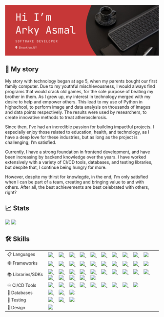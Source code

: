 <img src="./Intro Banner.png"/>

## 📖 My story 
My story with technology began at age 5, when my parents bought our first family computer. Due to my youthful mischievousness, I would always find programs that would crack old games, for the sole purpose of beating my brother in them. As I grew up, my interest in technology merged with my desire to help and empower others. This lead to my use of Python in highschool, to perform image and data analysis on thousands of images and data points respectively. The results were used by researchers, to create innovative methods to treat atherosclerosis. 

Since then, I've had an incredible passion for building impactful projects. I especially enjoy those related to education, health, and technology, as I have a deep love for these industries, but as long as the project is challenging, I’m satisfied.

Currently, I have a strong foundation in frontend development, and have been increasing by backend knowledge over the years. I have worked extensively with a variety of CI/CD tools, databases, and testing libraries, but despite that, I continue being hungry for more. 

However, despite my thirst for knowlegde, in the end, I'm only satisfied when I can be part of a team, creating and bringing value to and with others. After all, the best achievements are best celebrated with others, right?

## 📈 Stats
<div width="100%">
    <img height="185px" src="https://github-readme-stats.vercel.app/api?username=aasmal97&amp;bg_color=00000000&amp;text_color=DCDCDC&amp;border_color=00000000&amp;title_color=FFC83A&amp;show_icons=true&amp;icon_color=D26464" />
    <img height="185px" src="https://github-readme-stats.vercel.app/api/top-langs/?username=aasmal97&amp;layout=compact&amp;bg_color=00000000&amp;text_color=DCDCDC&amp;title_color=FFC83A&amp;border_color=00000000" /> 
<div>

<h2>🛠️ Skills</h2>
<table width="100%">
    <tr>
        <td width=120px>📋 Languages</td>
        <td>
            <a href="https://www.typescriptlang.org/">
                <img src="https://skillicons.dev/icons?i=ts&perline=1" />
            </a>
            <!--spacing -->
            &nbsp; &nbsp;
            <a href="https://developer.mozilla.org/en-US/docs/Web/JavaScript">
                <img src="https://skillicons.dev/icons?i=js&perline=1" />
            </a>
            <!--spacing -->
            &nbsp; &nbsp;
            <a href="https://www.python.org/">
                <img src="https://skillicons.dev/icons?i=py&perline=1" />
            </a>
            <!--spacing -->
            &nbsp; &nbsp;
            <a href="https://developer.mozilla.org/en-US/docs/Web/CSS">
                <img src="https://skillicons.dev/icons?i=css&perline=1" />
            </a>
            &nbsp; &nbsp;
            <a href="https://sass-lang.com/">
                <img src="https://skillicons.dev/icons?i=scss&perline=1" />
            </a>
            <!--spacing -->
            &nbsp; &nbsp;
            <a href="https://developer.mozilla.org/en-US/docs/Web/HTML">
                <img src="https://skillicons.dev/icons?i=html&perline=1" />
            </a>
            <!--spacing -->
            &nbsp; &nbsp;
            <a href="https://www.markdownguide.org/">
                <img src="https://skillicons.dev/icons?i=md&perline=1" />
            </a>
            <!--spacing -->
            &nbsp; &nbsp;
            <a href="https://yaml.org/">
                <img src="https://simpleskill.icons.workers.dev/svg?i=yaml" />
            </a>
            <!--spacing -->
            &nbsp; &nbsp;
            <a href="https://www.json.org/json-en.html">
                <img src="https://simpleskill.icons.workers.dev/svg?i=json&theme=dark" />
            </a>
            <!--spacing -->
            &nbsp; &nbsp;
            <a href="https://graphql.org/">
                <img src="https://skillicons.dev/icons?i=gql&perline=1" />
            </a>
        </td>
    </tr>
    <tr>
        <td width=120px>🕸️ Frameworks</td>
        <td>
            <a href="https://nodejs.org/en">
                <img src="https://skillicons.dev/icons?i=nodejs&perline=1" />
            </a>
            <!--spacing -->
            &nbsp; &nbsp;
            <a href="https://www.electronjs.org/">
                <img src="https://skillicons.dev/icons?i=electron&perline=1" />
            </a>
            <!--spacing -->
            &nbsp; &nbsp;
            <a href="https://nextjs.org/">
                <img src="https://skillicons.dev/icons?i=nextjs&perline=1" />
            </a>
            <!--spacing -->
            &nbsp; &nbsp;
            <a href="https://react.dev/">
                <img src="https://skillicons.dev/icons?i=react&perline=1" />
            </a>
            &nbsp; &nbsp;
            <a href="https://expressjs.com/">
                <img src="https://skillicons.dev/icons?i=express&perline=1" />
            </a>
            <!--spacing -->
            &nbsp; &nbsp;
            <a href="https://www.djangoproject.com/">
                <img src="https://skillicons.dev/icons?i=django&perline=1" />
            </a>
            <!--spacing -->
            &nbsp; &nbsp;
            <a href="https://tailwindcss.com/">
                <img src="https://skillicons.dev/icons?i=tailwind&perline=1" />
            </a>
            <!--spacing -->
            &nbsp; &nbsp;
            <a href="https://getbootstrap.com/">
                <img src="https://skillicons.dev/icons?i=bootstrap&perline=1" />
            </a>
            <!--spacing -->
            &nbsp; &nbsp;
            <a href="https://mui.com/">
                <img src="https://skillicons.dev/icons?i=mui&perline=1" />
            </a>
            <!--spacing -->
            &nbsp; &nbsp;
            <a href="https://jquery.com/">
                <img src="https://skillicons.dev/icons?i=jquery&perline=1" />
            </a>
        </td>
    </tr>
    <tr>
        <td width=120px>📚 Libraries/SDKs</td>
        <td>
            <a href="https://clerk.com/">
                <img src="https://simpleskill.icons.workers.dev/svg?i=clerk" />
            </a>          
            <!--spacing -->
            &nbsp; &nbsp;
            <a href="https://www.passportjs.org/">
                <img src="https://simpleskill.icons.workers.dev/svg?i=passport" />
            </a>
            <!--spacing -->
            &nbsp; &nbsp;
            <a href="https://firebase.google.com/">
                <img src="https://skillicons.dev/icons?i=firebase&perline=1" />
            </a>
            <!--spacing -->
            &nbsp; &nbsp;
            <a href="https://aws.amazon.com/cognito/">
                <img src="https://simpleskill.icons.workers.dev/svg?i=amazoncognito" />
            </a>
            <!--spacing -->
            &nbsp; &nbsp;
            <a href="https://redux.js.org/">
                <img src="https://skillicons.dev/icons?i=redux&perline=1" />
            </a>  
            <!--spacing -->
            &nbsp; &nbsp;
            <a href="https://mongoosejs.com/">
                <img src="https://simpleskill.icons.workers.dev/svg?i=mongoose" />
            </a>
            <!--spacing -->
            &nbsp; &nbsp;
            <a href="https://cloudinary.com/">
                <img src="https://simpleskill.icons.workers.dev/svg?i=cloudinary" />
            </a>
            <!--spacing -->
            &nbsp; &nbsp;
            <a href="https://aws.amazon.com/s3/">
                <img src="https://simpleskill.icons.workers.dev/svg?i=amazons3" />
            </a>
            &nbsp; &nbsp;
            <a href="https://developers.google.com/maps">
                <img src="https://simpleskill.icons.workers.dev/svg?i=googlemaps" />
            </a>
            <!--spacing -->
            &nbsp; &nbsp;
            <a href="https://developers.google.com/drive">
                <img src="https://simpleskill.icons.workers.dev/svg?i=googledrive" />
            </a>
            <!--spacing -->
            &nbsp; &nbsp;
            <a href="https://aws.amazon.com/route53/">
                <img src="https://simpleskill.icons.workers.dev/svg?i=amazonroute53" />
            </a>
            <!--spacing -->
            &nbsp; &nbsp;
            <a href="https://reactrouter.com/en/main">
                <img src="https://simpleskill.icons.workers.dev/svg?i=reactrouter" />
            </a>
            <!--spacing -->
            &nbsp; &nbsp;
            <a href="https://pandas.pydata.org/">
                <img src="https://simpleskill.icons.workers.dev/svg?i=pandas&theme=dark" />
            </a>
            <!--spacing -->
            &nbsp; &nbsp;
            <a href="https://plotly.com/graphing-libraries/">
                <img src="https://simpleskill.icons.workers.dev/svg?i=plotly&theme=dark" />
            </a>
            <!--spacing -->
            &nbsp; &nbsp;
            <a href="https://socket.io/">
                <img src="https://simpleskill.icons.workers.dev/svg?i=socket.io&theme=dark" />
            </a>
        </td>
<tr>
        <td width=120px>♾️ CI/CD Tools</td>
        <td>
            <a href="https://git-scm.com/">
                <img src="https://skillicons.dev/icons?i=git&perline=1" />
            </a>
            <!--spacing -->
            &nbsp; &nbsp;
            <a href="https://github.com/features/actions">
                <img src="https://skillicons.dev/icons?i=githubactions&perline=1" />
            </a>
            <!--spacing -->
            &nbsp; &nbsp;
            <a href="https://developer.hashicorp.com/hcp/docs/vault-secrets">
                <img src="https://simpleskill.icons.workers.dev/svg?i=hashicorp&theme=dark" />
            </a>
            <!--spacing -->
            &nbsp; &nbsp;
            <a href="https://aws.amazon.com/secrets-manager/">
                <img src="https://simpleskill.icons.workers.dev/svg?i=awssecretsmanager" />
            </a>
            <!--spacing -->
            &nbsp; &nbsp;
            <a href="https://aws.amazon.com/secrets-manager/">
                <img src="https://simpleskill.icons.workers.dev/svg?i=amazonec2" />
            </a>
            <!--spacing -->
            &nbsp; &nbsp;
            <a href="https://aws.amazon.com/apigateway/">
                <img src="https://simpleskill.icons.workers.dev/svg?i=amazonapigateway" />
            </a>
            <!--spacing -->
            &nbsp; &nbsp;
            <a href="https://aws.amazon.com/lambda/">
                <img src="https://simpleskill.icons.workers.dev/svg?i=awslambda" />
            </a>
            <!--spacing -->
            &nbsp; &nbsp;
            <a href="https://vercel.com/">
                <img src="https://skillicons.dev/icons?i=vercel&perline=1" />
            </a>
            <!--spacing -->
            &nbsp; &nbsp;
            <a href="https://www.heroku.com/">
                <img src="https://skillicons.dev/icons?i=heroku&perline=1" />
            </a>
        </td>
    </tr>
    </tr>
        <tr>
        <td width=120px>💽 Databases</td>
        <td>
            <a href="https://www.mongodb.com/">
                <img src="https://skillicons.dev/icons?i=mongodb&perline=1" />
            </a>          
            <!--spacing -->
            &nbsp; &nbsp;
            <a href="https://www.prisma.io/">
                <img src="https://skillicons.dev/icons?i=prisma&perline=1" />
            </a>
            <!--spacing -->
            &nbsp; &nbsp;
            <a href="https://aws.amazon.com/dynamodb/">
                <img src="https://simpleskill.icons.workers.dev/svg?i=amazondynamodb" />
            </a>
        </td>
    </tr>
    <tr>
        <td width=120px>🧪 Testing</td>
        <td>
            <a href="https://jestjs.io/">
                <img src="https://skillicons.dev/icons?i=jest&perline=5" />
            </a>
            <!--spacing -->
            &nbsp; &nbsp;
            <a href="https://www.selenium.dev/">
                <img src="https://skillicons.dev/icons?i=selenium&perline=5" />
            </a>
            &nbsp; &nbsp;
            <a href="https://www.postman.com/">
                <img src="https://skillicons.dev/icons?i=postman&perline=5" />
            </a>
        </td>
    </tr>
    <tr>
        <td width=120px>🎨 Design</td>
        <td>
            <a href="https://www.figma.com/file/vGzD4jpTEGU5UXk3fJRB2J/Untitled?type=design&mode=design&t=kZ3IHjUtUOrY08w0-0">
                <img src="https://skillicons.dev/icons?i=figma&perline=5" />
            </a>
        </td>
    </tr>
</table>
<!--
- 🔭 I’m currently working on ...
- 🌱 I’m currently learning ...
- 👯 I’m looking to collaborate on ...
- 🤔 I’m looking for help with ...
- 💬 Ask me about ...
- 📫 How to reach me: ...
- 😄 Pronouns: ...
- ⚡ Fun fact: ...
-->